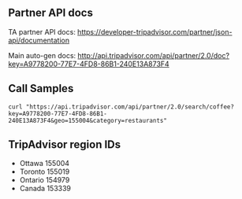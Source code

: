## Partner API docs

TA partner API docs: https://developer-tripadvisor.com/partner/json-api/documentation

Main auto-gen docs: http://api.tripadvisor.com/api/partner/2.0/doc?key=A9778200-77E7-4FD8-86B1-240E13A873F4

## Call Samples
```
curl "https://api.tripadvisor.com/api/partner/2.0/search/coffee?key=A9778200-77E7-4FD8-86B1-240E13A873F4&geo=155004&category=restaurants"
```

## TripAdvisor region IDs
* Ottawa 155004
* Toronto 155019
* Ontario 154979
* Canada 153339
